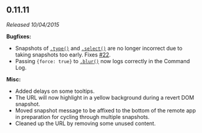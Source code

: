## 0.11.11

_Released 10/04/2015_

**Bugfixes:**

- Snapshots of [`.type()`](/api/commands/type) and [`.select()`](/api/commands/select) are no longer incorrect due to taking snapshots too early. Fixes [#22](https://github.com/cypress-io/cypress/issues/22).
- Passing `{force: true}` to [`.blur()`](/api/commands/blur) now logs correctly in the Command Log.

**Misc:**

- Added delays on some tooltips.
- The URL will now highlight in a yellow background during a revert DOM snapshot.
- Moved snapshot message to be affixed to the bottom of the remote app in preparation for cycling through multiple snapshots.
- Cleaned up the URL by removing some unused content.

